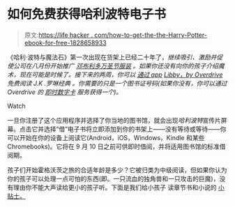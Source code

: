 # 如何免费获得哈利波特电子书

> 原文:[https://life hacker . com/how-to-get-the-the-Harry-Potter-ebook-for-free-1828658933](https://lifehacker.com/how-to-get-the-harry-potter-ebook-for-free-1828658933)

《哈利·波特与魔法石》第一次出现在货架上已经二十年了，*继续吸引、激励并促使公司在八月份开始推广 [邓布利多万圣节服装](https://www.potterybarnkids.com/shop/halloween/harry-potter-collection/?isx=0.0.769) 。如果你还没有向你的孩子介绍魔术，现在可能是时候了。接下来的两周，你可以 [通过 app](https://company.overdrive.com/2018/08/14/attract-new-users-with-the-20th-anniversary-of-harry-potter/) [Libby，by Overdrive](https://meet.libbyapp.com/) 免费阅读 J.K .罗琳经典 。你需要的只是一个图书证号码(如果你没有，你可以通过 Overdrive 的 [即时数字卡](https://resources.overdrive.com/library/apps-features/instant-digital-card/) 服务获得一个)。* 

Watch

一旦你注册了这个应用程序并选择了你当地的图书馆，就会出现*哈利波特*宣传片屏幕。点击它并选择“借”电子书将立即添加到你的书架上——没有等待或等待——你可以开始在你的设备上阅读它(Android，iOS，Windows，Kindle 和某些 Chromebooks)。它将在 9 月 10 日之前可供即时借阅，并将适用图书馆的标准借阅期。

孩子们开始霍格沃茨之旅的合适年龄是多少？它被归类为中级阅读，但如果你认为你的孩子可以处理一点可怕的东西(即。一只流血的独角兽和一只攻击的巨魔)，没有理由你不能大声读给更小的孩子听。下面是我们给小孩子 读章节书和小说的 [小贴士。](https://offspring.lifehacker.com/read-novels-to-your-little-kid-1828237592)